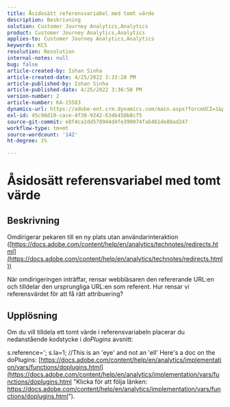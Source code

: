 ```yaml
---
title: Åsidosätt referensvariabel med tomt värde
description: Beskrivning
solution: Customer Journey Analytics,Analytics
product: Customer Journey Analytics,Analytics
applies-to: Customer Journey Analytics,Analytics
keywords: KCS
resolution: Resolution
internal-notes: null
bug: false
article-created-by: Ishan Sinha
article-created-date: 4/25/2022 3:33:28 PM
article-published-by: Ishan Sinha
article-published-date: 4/25/2022 3:36:50 PM
version-number: 2
article-number: KA-15583
dynamics-url: https://adobe-ent.crm.dynamics.com/main.aspx?forceUCI=1&pagetype=entityrecord&etn=knowledgearticle&id=6520a809-adc4-ec11-a7b6-0022480a1d64
exl-id: 45c98d10-cace-4f30-9242-634b450b8cf5
source-git-commit: e8f4ca2dd578944d4fe399074fab461de88ad247
workflow-type: tm+mt
source-wordcount: '142'
ht-degree: 1%

---
```


# Åsidosätt referensvariabel med tomt värde

## Beskrivning


Omdirigerar pekaren till en ny plats utan användarinteraktion ([https://docs.adobe.com/content/help/en/analytics/technotes/redirects.html](https://docs.adobe.com/content/help/en/analytics/technotes/redirects.html))

När omdirigeringen inträffar, rensar webbläsaren den refererande URL:en och tilldelar den ursprungliga URL:en som referent. Hur rensar vi referensvärdet för att få rätt attribuering?


## Upplösning


Om du vill tilldela ett tomt värde i referensvariabeln placerar du nedanstående kodstycke i *doPlugins* avsnitt:

s.reference=&#39;; s.Ia=1; //This is an &#39;eye&#39; and not an &#39;ell&#39; Here&#39;s a doc on the doPlugins: [https://docs.adobe.com/content/help/en/analytics/implementation/vars/functions/doplugins.html](https://docs.adobe.com/content/help/en/analytics/implementation/vars/functions/doplugins.html "Klicka för att följa länken: https://docs.adobe.com/content/help/en/analytics/implementation/vars/functions/doplugins.html").
